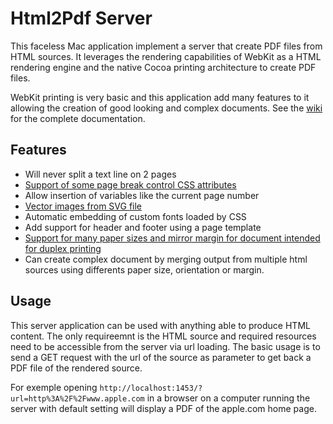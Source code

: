 # Html2Pdf Server

This faceless Mac application implement a server that create PDF files from HTML sources. It leverages the rendering capabilities of WebKit as a HTML rendering engine and the native Cocoa printing architecture to create PDF files.

WebKit printing is very basic and this application add many features to it allowing the creation of good looking and complex documents. See the [wiki](wiki/Home) for the complete documentation.

## Features 

* Will never split a text line on 2 pages
* [Support of some page break control CSS attributes](wiki/CSS-Page-break-control-attributes)
* Allow insertion of variables like the current page number
* [Vector images from SVG file](wiki/SVG-images)
* Automatic embedding of custom fonts loaded by CSS
* Add support for header and footer using a page template
* [Support for many paper sizes and mirror margin for document intended for duplex printing](wiki/Paper,-margins-and-scale)
* Can create complex document by merging output from multiple html sources using differents paper size, orientation or margin.

## Usage

This server application can be used with anything able to produce HTML content. The only requireemnt is the HTML source and required resources need to be accessible from the server via url loading. The basic usage is to send a GET request with the url of the source as parameter to get back a PDF file of the rendered source.

For exemple opening `http://localhost:1453/?url=http%3A%2F%2Fwww.apple.com` in a browser on a computer running the server with default setting will display a PDF of the apple.com home page.

